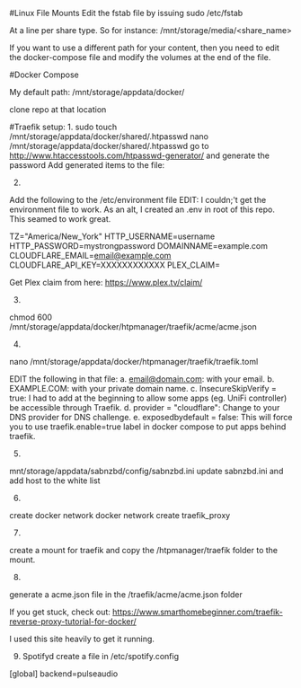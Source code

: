 #Linux File Mounts
Edit the fstab file by issuing
sudo /etc/fstab

At a line per share type.  So for instance:
/mnt/storage/media/<share_name>

If you want to use a different path for your content, then you need to edit
the docker-compose file and modify the volumes at the end of the file.

#Docker Compose

My default path:
/mnt/storage/appdata/docker/

clone repo at that location


#Traefik setup:
1.
sudo touch /mnt/storage/appdata/docker/shared/.htpasswd
nano /mnt/storage/appdata/docker/shared/.htpasswd
go to http://www.htaccesstools.com/htpasswd-generator/ and generate the password
Add generated items to the file:



2.
Add the following to the /etc/environment file
EDIT:  I couldn;'t get the environment file to work.  As an alt, I created an .env in root
of this repo.  This seamed to work great.


TZ="America/New_York"
HTTP_USERNAME=username
HTTP_PASSWORD=mystrongpassword
DOMAINNAME=example.com
CLOUDFLARE_EMAIL=email@example.com
CLOUDFLARE_API_KEY=XXXXXXXXXXXX
PLEX_CLAIM=

Get Plex claim from here: https://www.plex.tv/claim/

3.  
chmod 600 /mnt/storage/appdata/docker/htpmanager/traefik/acme/acme.json

4. 
nano /mnt/storage/appdata/docker/htpmanager/traefik/traefik.toml

EDIT the following in that file:
a. email@domain.com: with your email.
b. EXAMPLE.COM: with your private domain name.
c. InsecureSkipVerify = true: I had to add at the beginning to allow some apps (eg. UniFi controller) be accessible through Traefik.
d. provider = "cloudflare": Change to your DNS provider for DNS challenge.
e. exposedbydefault = false: This will force you to use traefik.enable=true label in docker compose to put apps behind traefik.

5. 
mnt/storage/appdata/sabnzbd/config/sabnzbd.ini
update sabnzbd.ini and add host to the white list

6. 
create docker network
docker network create traefik_proxy

7.
create a mount for traefik and copy the /htpmanager/traefik folder to the mount.

8.
generate a acme.json file in the /traefik/acme/acme.json folder 

If you get stuck, check out:
https://www.smarthomebeginner.com/traefik-reverse-proxy-tutorial-for-docker/

I used this site heavily to get it running.  


9.  Spotifyd
create a file in /etc/spotify.config 

[global]
backend=pulseaudio
